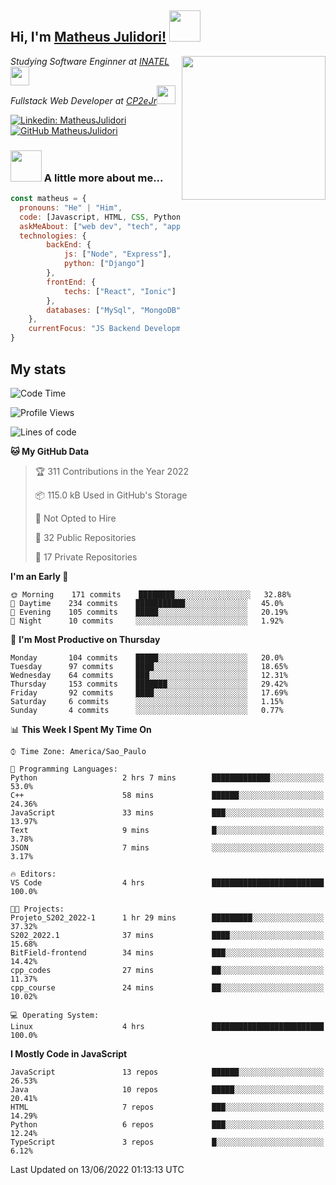 <h2> Hi, I'm <a href="https://matheusjulidori.github.io" target="_blank">Matheus Julidori!</a> <img src="https://media.giphy.com/media/12oufCB0MyZ1Go/giphy.gif" width="50"></h2>
<img align='right' src="https://media.giphy.com/media/3oKIPnAiaMCws8nOsE/giphy.gif" width="230" height="auto">
<p><em>Studying Software Enginner at <a href="http://www.inatel.br" target="_blank">INATEL</a><img src="https://media.giphy.com/media/fYSnHlufseco8Fh93Z/giphy.gif" width="30"></br>
  Fullstack Web Developer at <a href="http://www.cp2ejr.com.br" target="_blank">CP2eJr</a><img src="https://media.giphy.com/media/WUlplcMpOCEmTGBtBW/giphy.gif" width="30"> 
</em></p>

[![Linkedin: MatheusJulidori](https://img.shields.io/badge/-MatheusJulidori-blue?style=flat-square&logo=Linkedin&logoColor=white&link=https://www.linkedin.com/in/MatheusJulidori/)](https://www.linkedin.com/in/MatheusJulidori/)
[![GitHub MatheusJulidori](https://img.shields.io/github/followers/matheusjulidori?label=follow&style=social)](https://github.com/MatheusJulidori)


### <img src="https://media.giphy.com/media/VgCDAzcKvsR6OM0uWg/giphy.gif" width="50"> A little more about me...  

```javascript
const matheus = {
  pronouns: "He" | "Him",
  code: [Javascript, HTML, CSS, Python, Java, C++, C],
  askMeAbout: ["web dev", "tech", "app dev", "games"],
  technologies: {
        backEnd: {
            js: ["Node", "Express"],
            python: ["Django"]
        },
        frontEnd: {
            techs: ["React", "Ionic"]
        },
        databases: ["MySql", "MongoDB","PostgreSQL"],
    },
    currentFocus: "JS Backend Development",
}
```
<h2>My stats</h2>

<!--START_SECTION:waka-->
![Code Time](http://img.shields.io/badge/Code%20Time-168%20hrs%2055%20mins-blue)

![Profile Views](http://img.shields.io/badge/Profile%20Views-4-blue)

![Lines of code](https://img.shields.io/badge/From%20Hello%20World%20I%27ve%20Written-610%20Thousand%20lines%20of%20code-blue)

**🐱 My GitHub Data** 

> 🏆 311 Contributions in the Year 2022
 > 
> 📦 115.0 kB Used in GitHub's Storage 
 > 
> 🚫 Not Opted to Hire
 > 
> 📜 32 Public Repositories 
 > 
> 🔑 17 Private Repositories  
 > 
**I'm an Early 🐤** 

```text
🌞 Morning    171 commits    ████████░░░░░░░░░░░░░░░░░   32.88% 
🌆 Daytime    234 commits    ███████████░░░░░░░░░░░░░░   45.0% 
🌃 Evening    105 commits    █████░░░░░░░░░░░░░░░░░░░░   20.19% 
🌙 Night      10 commits     ░░░░░░░░░░░░░░░░░░░░░░░░░   1.92%

```
📅 **I'm Most Productive on Thursday** 

```text
Monday       104 commits    █████░░░░░░░░░░░░░░░░░░░░   20.0% 
Tuesday      97 commits     ████░░░░░░░░░░░░░░░░░░░░░   18.65% 
Wednesday    64 commits     ███░░░░░░░░░░░░░░░░░░░░░░   12.31% 
Thursday     153 commits    ███████░░░░░░░░░░░░░░░░░░   29.42% 
Friday       92 commits     ████░░░░░░░░░░░░░░░░░░░░░   17.69% 
Saturday     6 commits      ░░░░░░░░░░░░░░░░░░░░░░░░░   1.15% 
Sunday       4 commits      ░░░░░░░░░░░░░░░░░░░░░░░░░   0.77%

```


📊 **This Week I Spent My Time On** 

```text
⌚︎ Time Zone: America/Sao_Paulo

💬 Programming Languages: 
Python                   2 hrs 7 mins        █████████████░░░░░░░░░░░░   53.0% 
C++                      58 mins             ██████░░░░░░░░░░░░░░░░░░░   24.36% 
JavaScript               33 mins             ███░░░░░░░░░░░░░░░░░░░░░░   13.97% 
Text                     9 mins              █░░░░░░░░░░░░░░░░░░░░░░░░   3.78% 
JSON                     7 mins              ░░░░░░░░░░░░░░░░░░░░░░░░░   3.17%

🔥 Editors: 
VS Code                  4 hrs               █████████████████████████   100.0%

🐱‍💻 Projects: 
Projeto_S202_2022-1      1 hr 29 mins        █████████░░░░░░░░░░░░░░░░   37.32% 
S202_2022.1              37 mins             ████░░░░░░░░░░░░░░░░░░░░░   15.68% 
BitField-frontend        34 mins             ███░░░░░░░░░░░░░░░░░░░░░░   14.42% 
cpp_codes                27 mins             ██░░░░░░░░░░░░░░░░░░░░░░░   11.37% 
cpp_course               24 mins             ██░░░░░░░░░░░░░░░░░░░░░░░   10.02%

💻 Operating System: 
Linux                    4 hrs               █████████████████████████   100.0%

```

**I Mostly Code in JavaScript** 

```text
JavaScript               13 repos            ██████░░░░░░░░░░░░░░░░░░░   26.53% 
Java                     10 repos            █████░░░░░░░░░░░░░░░░░░░░   20.41% 
HTML                     7 repos             ███░░░░░░░░░░░░░░░░░░░░░░   14.29% 
Python                   6 repos             ███░░░░░░░░░░░░░░░░░░░░░░   12.24% 
TypeScript               3 repos             █░░░░░░░░░░░░░░░░░░░░░░░░   6.12%

```



 Last Updated on 13/06/2022 01:13:13 UTC
<!--END_SECTION:waka-->
